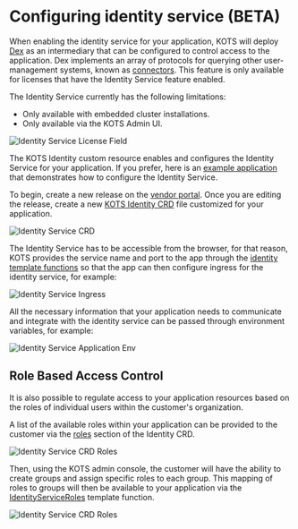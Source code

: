 # Configuring identity service (BETA)

When enabling the identity service for your application, KOTS will deploy [Dex](https://dexidp.io/) as an intermediary that can be configured to control access to the application.
Dex implements an array of protocols for querying other user-management systems, known as [connectors](https://dexidp.io/docs/connectors/).
This feature is only available for licenses that have the Identity Service feature enabled.

The Identity Service currently has the following limitations:
* Only available with embedded cluster installations.
* Only available via the KOTS Admin UI.

![Identity Service License Field](/images/identity-service-license-field.png)

The KOTS Identity custom resource enables and configures the Identity Service for your application.
If you prefer, here is an [example application](https://github.com/replicatedhq/kots-idp-example-app) that demonstrates how to configure the Identity Service.

To begin, create a new release on the [vendor portal](https://vendor.replicated.com).
Once you are editing the release, create a new [KOTS Identity CRD](custom-resource-identity) file customized for your application.

![Identity Service CRD](/images/identity-service-crd.png)

The Identity Service has to be accessible from the browser, for that reason, KOTS provides the service name and port to the app through the [identity template functions](template-functions-identity-context) so that the app can then configure ingress for the identity service, for example:

![Identity Service Ingress](/images/identity-service-ingress.png)

All the necessary information that your application needs to communicate and integrate with the identity service can be passed through environment variables, for example:

![Identity Service Application Env](/images/identity-service-app-env.png)

## Role Based Access Control

It is also possible to regulate access to your application resources based on the roles of individual users within the customer's organization.

A list of the available roles within your application can be provided to the customer via the [roles](custom-resource-identity#roles) section of the Identity CRD.

![Identity Service CRD Roles](/images/identity-service-crd-roles.png)

Then, using the KOTS admin console, the customer will have the ability to create groups and assign specific roles to each group.
This mapping of roles to groups will then be available to your application via the [IdentityServiceRoles](template-functions-identity-context#identityserviceroles) template function.

![Identity Service CRD Roles](/images/identity-service-roles-template-function.png)
